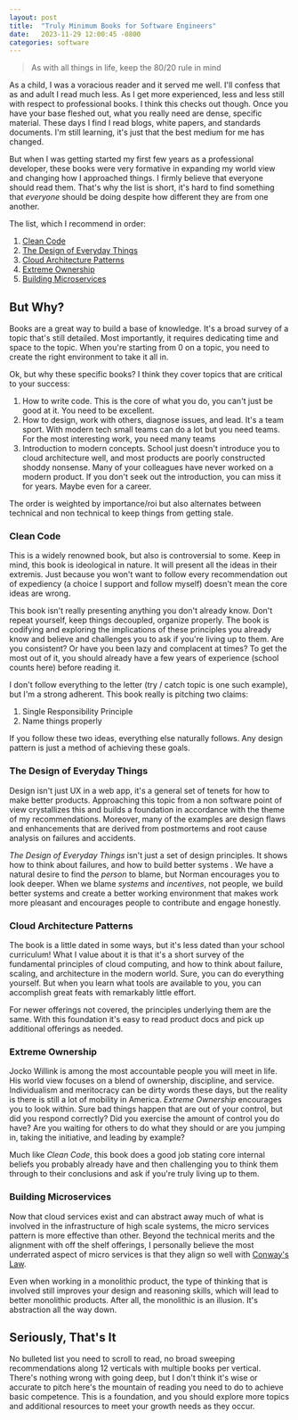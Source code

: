 ```yaml
---
layout: post
title:  "Truly Minimum Books for Software Engineers"
date:   2023-11-29 12:00:45 -0800
categories: software
---
```


> As with all things in life, keep the 80/20 rule in mind

As a child, I was a voracious reader and it served me well. I'll confess that as and adult I read much less. As I get more experienced, less and less still with respect to professional books. I think this checks out though. Once you have your base fleshed out, what you really need are dense, specific material. These days I find I read blogs, white papers, and standards documents. I'm still learning, it's just that the best medium for me has changed.

But when I was getting started my first few years as a professional developer, these books were very formative in expanding my world view and changing how I approached things. I firmly believe that everyone should read them. That's why the list is short, it's hard to find something that *everyone* should be doing despite how different they are from one another.

The list, which I recommend in order:

1. [Clean Code](https://www.amazon.com/Clean-Code-Handbook-Software-Craftsmanship-ebook/dp/B001GSTOAM/ref=sr_1_1?crid=I2HAIMHSI9W&amp;keywords=clean+code&amp;qid=1701498174&amp;sprefix=clean+cod%252Caps%252C274&amp;sr=8-1&_encoding=UTF8&tag=ghastlypropos-20&linkCode=ur2&linkId=d3b1317b50f58b183ff03464d56a4606&camp=1789&creative=9325)
2. [The Design of Everyday Things](https://www.amazon.com/Design-Everyday-Things-Revised-Expanded-ebook/dp/B00E257T6C/ref=tmm_kin_swatch_0?_encoding=UTF8&amp;qid=1701498408&amp;sr=8-1&_encoding=UTF8&tag=ghastlypropos-20&linkCode=ur2&linkId=9a4bd7a7f9bafb73beb39e262d1d7dec&camp=1789&creative=9325)
3. [Cloud Architecture Patterns](https://www.amazon.com/Cloud-Architecture-Patterns-Using-Microsoft-ebook/dp/B009G8PYY4/ref=sr_1_1?crid=1Z19TII6U9MVD&amp;keywords=cloud+architecture+patterns&amp;qid=1701498489&amp;sprefix=CLOUD+ARCHITEC%252Caps%252C177&amp;sr=8-1&_encoding=UTF8&tag=ghastlypropos-20&linkCode=ur2&linkId=4392ab419e2e309e63faaf56589d422c&camp=1789&creative=9325)
4. [Extreme Ownership](https://www.amazon.com/Extreme-Ownership-U-S-Navy-SEALs-ebook/dp/B0739PYQSS/ref=tmm_kin_swatch_0?_encoding=UTF8&amp;qid=1701498537&amp;sr=8-1&_encoding=UTF8&tag=ghastlypropos-20&linkCode=ur2&linkId=bd33d09e6830305c3030a0cd81b33537&camp=1789&creative=9325)
5. [Building Microservices](https://www.amazon.com/Building-Microservices-Sam-Newman-ebook/dp/B09B5L4NVT/ref=sr_1_1?crid=EJN8JS45JGG0&amp;keywords=building+microservices&amp;qid=1701498602&amp;sprefix=building+microservices%252Caps%252C142&amp;sr=8-1&_encoding=UTF8&tag=ghastlypropos-20&linkCode=ur2&linkId=a7a380c058973d3801d72f4362f4e3e0&camp=1789&creative=9325)

## But Why?

Books are a great way to build a base of knowledge. It's a broad survey of a topic that's still detailed. Most importantly, it requires dedicating time and space to the topic. When you're starting from 0 on a topic, you need to create the right environment to take it all in.

Ok, but why these specific books? I think they cover topics that are critical to your success: 

1. How to write code. This is the core of what you do, you can't just be good at it. You need to be excellent. 
2. How to design, work with others, diagnose issues, and lead. It's a team sport. With modern tech small teams can do a lot but you need teams. For the most interesting work, you need many teams
3. Introduction to modern concepts. School just doesn't introduce you to cloud architecture well, and most products are poorly constructed shoddy nonsense. Many of your colleagues have never worked on a modern product. If you don't seek out the introduction, you can miss it for years. Maybe even for a career. 

The order is weighted by importance/roi but also alternates between technical and non technical to keep things from getting stale.

### Clean Code

This is a widely renowned book, but also is controversial to some. Keep in mind, this book is ideological in nature. It will present all the ideas in their extremis. Just because you won't want to follow every recommendation out of expediency (a choice I support and follow myself) doesn't mean the core ideas are wrong. 

This book isn't really presenting anything you don't already know. Don't repeat yourself, keep things decoupled, organize properly. The book is codifying and exploring the implications of these principles you already know and believe and challenges you to ask if you're living up to them. Are you consistent? Or have you been lazy and complacent at times? To get the most out of it, you should already have a few years of experience (school counts here) before reading it.

I don't follow everything to the letter (try / catch topic is one such example), but I'm a strong adherent. This book really is pitching two claims:

1. Single Responsibility Principle
2. Name things properly

If you follow these two ideas, everything else naturally follows. Any design pattern is just a method of achieving these goals.

### The Design of Everyday Things

Design isn't just UX in a web app, it's a general set of tenets for how to make better products. Approaching this topic from a non software point of view crystallizes this and builds a foundation in accordance with the theme of my recommendations. Moreover, many of the examples are design flaws and enhancements that are derived from postmortems and root cause analysis on failures and accidents.

*The Design of Everyday Things* isn't just a set of design principles. It shows how to think about failures, and how to build better systems . We have a natural desire to find the *person* to blame, but Norman encourages you to look deeper. When we blame *systems* and *incentives*, not people, we build better systems and create a better working environment that makes work more pleasant and encourages people to contribute and engage honestly.

### Cloud Architecture Patterns

The book is a little dated in some ways, but it's less dated than your school curriculum! What I value about it is that it's a short survey of the fundamental principles of cloud computing, and how to think about failure, scaling, and architecture in the modern world. Sure, you can do everything yourself. But when you learn what tools are available to you, you can accomplish great feats with remarkably little effort.

For newer offerings not covered, the principles underlying them are the same. With this foundation it's easy to read product docs and pick up additional offerings as needed.

### Extreme Ownership

Jocko Willink is among the most accountable people you will meet in life. His world view focuses on a blend of ownership, discipline, and service. Individualism and meritocracy can be dirty words these days, but the reality is there is still a lot of mobility in America. *Extreme Ownership* encourages you to look within. Sure bad things happen that are out of your control, but did you respond correctly? Did you exercise the amount of control you do have? Are you waiting for others to do what they should or are you jumping in, taking the initiative, and leading by example?

Much like *Clean Code*, this book does a good job stating core internal beliefs you probably already have and then challenging you to think them through to their conclusions and ask if you're truly living up to them.

### Building Microservices

Now that cloud services exist and can abstract away much of what is involved in the infrastructure of high scale systems, the micro services pattern is more effective than other. Beyond the technical merits and the alignment with off the shelf offerings, I personally believe the most underrated aspect of micro services is that they align so well with [Conway's Law](https://en.wikipedia.org/wiki/Conway's_law).

Even when working in a monolithic product, the type of thinking that is involved still improves your design and reasoning skills, which will lead to better monolithic products. After all, the monolithic is an illusion. It's abstraction all the way down.

## Seriously, That's It

No bulleted list you need to scroll to read, no broad sweeping recommendations along 12 verticals with multiple books per vertical. There's nothing wrong with going deep, but I don't think it's wise or accurate to pitch here's the mountain of reading you need to do to achieve basic competence. This is a foundation, and you should explore more topics and additional resources to meet your growth needs as they occur.
